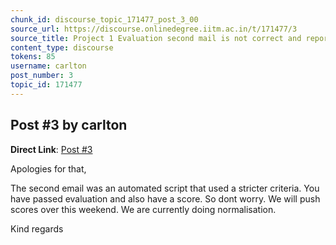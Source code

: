 ```yaml
---
chunk_id: discourse_topic_171477_post_3_00
source_url: https://discourse.onlinedegree.iitm.ac.in/t/171477/3
source_title: Project 1 Evaluation second mail is not correct and reports files missing while they are present
content_type: discourse
tokens: 85
username: carlton
post_number: 3
topic_id: 171477
---
```


## Post #3 by carlton

**Direct Link**: [Post #3](https://discourse.onlinedegree.iitm.ac.in/t/171477/3)

Apologies for that,

The second email was an automated script that used a stricter criteria. You have passed evaluation and also have a score. So dont worry. We will push scores over this weekend. We are currently doing normalisation.

Kind regards
